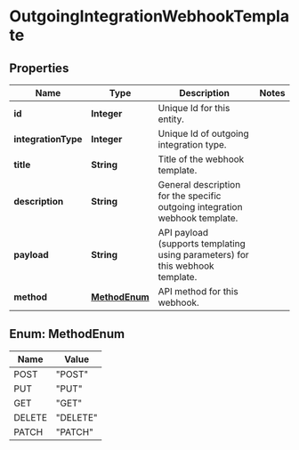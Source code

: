 

# OutgoingIntegrationWebhookTemplate

## Properties

Name | Type | Description | Notes
------------ | ------------- | ------------- | -------------
**id** | **Integer** | Unique Id for this entity. | 
**integrationType** | **Integer** | Unique Id of outgoing integration type. | 
**title** | **String** | Title of the webhook template. | 
**description** | **String** | General description for the specific outgoing integration webhook template. | 
**payload** | **String** | API payload (supports templating using parameters) for this webhook template. | 
**method** | [**MethodEnum**](#MethodEnum) | API method for this webhook. | 



## Enum: MethodEnum

Name | Value
---- | -----
POST | &quot;POST&quot;
PUT | &quot;PUT&quot;
GET | &quot;GET&quot;
DELETE | &quot;DELETE&quot;
PATCH | &quot;PATCH&quot;



